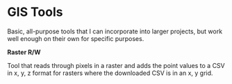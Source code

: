 # GIS Tools
Basic, all-purpose tools that I can incorporate into larger projects, but work well enough on their own for specific purposes.

**Raster R/W**

Tool that reads through pixels in a raster and adds the point values to a CSV in x, y, z format for rasters where the downloaded CSV is in an x, y grid.
